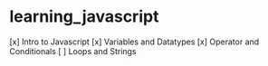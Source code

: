 # learning_javascript

[x] Intro to Javascript
[x] Variables and Datatypes
[x] Operator and Conditionals
[ ] Loops and Strings
